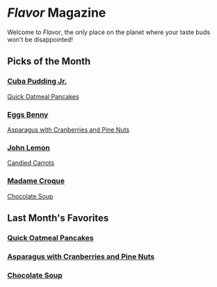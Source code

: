 # _Flavor_ Magazine

Welcome to _Flavor_, the only place on the planet where your taste buds won't be disappointed!



## Picks of the Month

### [Cuba Pudding Jr.](writer/cuba-pudding-jr.md)

[Quick Oatmeal Pancakes](recipe/feb/quick-oatmealpankakes.md)

### [Eggs Benny](writer/eggs-benny.md)  

[Asparagus with Cranberries and Pine Nuts](recipe/feb/asparagus-with-cranberries-and-pine-nuts.md)

### [John Lemon](writer/john-lemon.md) 

[Candied Carrots](../recipe/feb/candied-carrots.md)

### [Madame Croque](writer/madame-croque.md) 

[Chocolate Soup](recipe/jan/chocolate-soup.md)

## Last Month's Favorites

### [Quick Oatmeal Pancakes](recipe/feb/quick-oatmealpankakes.md)
### [Asparagus with Cranberries and Pine Nuts](recipe/feb/asparagus-with-cranberries-and-pine-nuts.md)
### [Chocolate Soup](recipe/jan/chocolate-soup.md)

